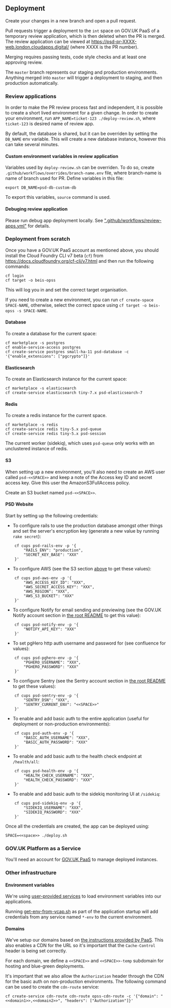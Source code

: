 ## Deployment

Create your changes in a new branch and open a pull request.

Pull requests trigger a deployment to the `int` space on GOV.UK PaaS of a temporary review application, which is then deleted when the PR is merged. The review application can be viewed at https://psd-pr-XXXX-web.london.cloudapps.digital/ (where XXXX is the PR number).

Merging requires passing tests, code style checks and at least one approving review.

The `master` branch represents our staging and production environments. Anything merged into `master` will trigger a deployment to staging, and then production automatically.


### Review applications

In order to make the PR review process fast and independent, it is possible to create a short lived environment for a given change. In order to create your environment, run `APP_NAME=ticket-123 ./deploy-review.sh`, where `ticket-123` is desired name of review app.

By default, the database is shared, but it can be overriden by setting the `DB_NAME` env variable. This will create a new database instance, however this can take several minutes.

#### Custom environment variables in review application

Variables used by `deploy-review.sh` can be overriden. To do so, create `.github/workflows/overrides/branch-name.env` file, where branch-name is name of branch used for PR. Define variables in this file:

```
export DB_NAME=psd-db-custom-db
```

To export this variables, `source` command is used.

#### Debuging review application

Please run debug app deployment locally. See [".github/workflows/review-apps.yml"](https://github.com/UKGovernmentBEIS/beis-opss-psd/blob/master/.github/workflows/review-apps.yml) for details.


### Deployment from scratch

Once you have a GOV.UK PaaS account as mentioned above, you should install the Cloud Foundry CLI v7 beta (`cf`) from https://docs.cloudfoundry.org/cf-cli/v7.html and then run the following commands:

    cf login
    cf target -o beis-opss

This will log you in and set the correct target organisation.

If you need to create a new environment, you can run `cf create-space SPACE-NAME`, otherwise, select the correct space using `cf target -o beis-opss -s SPACE-NAME`.

#### Database

To create a database for the current space:

    cf marketplace -s postgres
    cf enable-service-access postgres
    cf create-service postgres small-ha-11 psd-database -c '{"enable_extensions": ["pgcrypto"]}'


#### Elasticsearch

To create an Elasticsearch instance for the current space:

    cf marketplace -s elasticsearch
    cf create-service elasticsearch tiny-7.x psd-elasticsearch-7


#### Redis

To create a redis instance for the current space.

    cf marketplace -s redis
    cf create-service redis tiny-5.x psd-queue
    cf create-service redis tiny-5.x psd-session

The current worker (sidekiq), which uses `psd-queue` only works with an unclustered instance of redis.


#### S3

When setting up a new environment, you'll also need to create an AWS user called `psd-<<SPACE>>` and keep a note of the Access key ID and secret access key.
Give this user the AmazonS3FullAccess policy.

Create an S3 bucket named `psd-<<SPACE>>`.


#### PSD Website

Start by setting up the following credentials:

* To configure rails to use the production database amongst other things and set the server's encryption key (generate a new value by running `rake secret`):

```
    cf cups psd-rails-env -p '{
        "RAILS_ENV": "production",
        "SECRET_KEY_BASE": "XXX"
    }'
```

* To configure AWS (see the S3 section [above](#s3) to get these values):

```
    cf cups psd-aws-env -p '{
        "AWS_ACCESS_KEY_ID": "XXX",
        "AWS_SECRET_ACCESS_KEY": "XXX",
        "AWS_REGION": "XXX",
        "AWS_S3_BUCKET": "XXX"
    }'
```

* To configure Notify for email sending and previewing (see the GOV.UK Notify account section in [the root README](../README.md#gov.uk-notify) to get this value):

```
    cf cups psd-notify-env -p '{
        "NOTIFY_API_KEY": "XXX"
    }'
```

* To set pgHero http auth username and password for (see confluence for values):

```
    cf cups psd-pghero-env -p '{
        "PGHERO_USERNAME": "XXX",
        "PGHERO_PASSWORD": "XXX"
    }'
```

* To configure Sentry (see the Sentry account section in [the root README](../README.md#sentry) to get these values):

```
    cf cups psd-sentry-env -p '{
        "SENTRY_DSN": "XXX",
        "SENTRY_CURRENT_ENV": "<<SPACE>>"
    }'
```

* To enable and add basic auth to the entire application (useful for deployment or non-production environments):

```
    cf cups psd-auth-env -p '{
        "BASIC_AUTH_USERNAME": "XXX",
        "BASIC_AUTH_PASSWORD": "XXX"
    }'
```

* To enable and add basic auth to the health check endpoint at `/health/all`:

```
    cf cups psd-health-env -p '{
        "HEALTH_CHECK_USERNAME": "XXX",
        "HEALTH_CHECK_PASSWORD": "XXX"
    }'
```

* To enable and add basic auth to the sidekiq monitoring UI at `/sidekiq`:

```
    cf cups psd-sidekiq-env -p '{
        "SIDEKIQ_USERNAME": "XXX",
        "SIDEKIQ_PASSWORD": "XXX"
    }'
```

Once all the credentials are created, the app can be deployed using:

    SPACE=<<space>> ./deploy.sh

### GOV.UK Platform as a Service

You'll need an account for [GOV.UK PaaS](https://admin.london.cloud.service.gov.uk/) to manage deployed instances.


### Other infrastructure

#### Environment variables

We're using [user-provided services](https://docs.cloudfoundry.org/devguide/services/user-provided.html#deliver-service-credentials-to-an-app) to load environment variables into our applications.

Running [get-env-from-vcap.sh](./infrastructure/env/get-env-from-vcap.sh) as part of the application startup will add credentials from any service named `*-env` to the current environment.

#### Domains

We've setup our domains based on [the instructions provided by PaaS](https://docs.cloud.service.gov.uk/deploying_services/use_a_custom_domain).
This also enables a CDN for the URL so it's important that the `Cache-Control` header is being set correctly.

For each domain, we define a `<<SPACE>>` and `<<SPACE>>-temp` subdomain for hosting and blue-green deployments.

It's important that we also allow the `Authorization` header through the CDN for the basic auth on non-production environments.
The following command can be used to create the `cdn-route` service:

    cf create-service cdn-route cdn-route opss-cdn-route -c '{"domain": "<<domain1>>,<<domain2>>", "headers": ["Authorization"]}'
